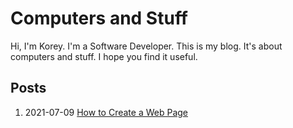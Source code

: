 # Computers and Stuff

Hi, I'm Korey. I'm a Software Developer. This is my blog. It's about computers and stuff.  I hope you find it useful.

## Posts
1. 2021-07-09 [How to Create a Web Page](posts/how-to-create-a-web-page/readme.md)